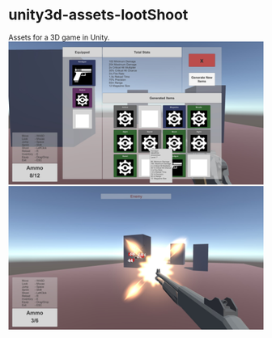 # unity3d-assets-lootShoot
Assets for a 3D game in Unity.
![Alt text](/Screenshots/looting.jpg "Looting")
![Alt text](/Screenshots/shooting.jpg "Shooting")